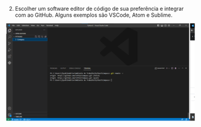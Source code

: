 2. Escolher um software editor de código de sua preferência e integrar com ao GitHub. Alguns exemplos são VSCode, Atom e Sublime.

![Execício 2](../Evidencias/ide.png)